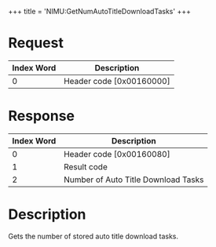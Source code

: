+++
title = 'NIMU:GetNumAutoTitleDownloadTasks'
+++

# Request

| Index Word | Description                |
|------------|----------------------------|
| 0          | Header code \[0x00160000\] |

# Response

| Index Word | Description                         |
|------------|-------------------------------------|
| 0          | Header code \[0x00160080\]          |
| 1          | Result code                         |
| 2          | Number of Auto Title Download Tasks |

# Description

Gets the number of stored auto title download tasks.